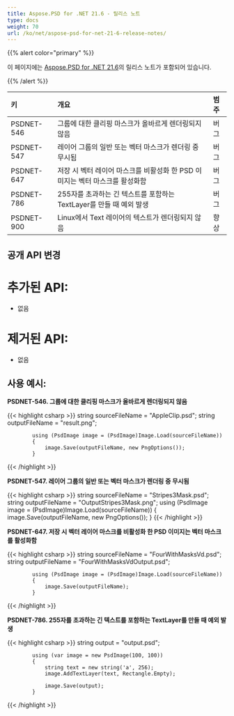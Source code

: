```yaml
---
title: Aspose.PSD for .NET 21.6 - 릴리스 노트
type: docs
weight: 70
url: /ko/net/aspose-psd-for-net-21-6-release-notes/
---
```


{{% alert color="primary" %}}

이 페이지에는 [Aspose.PSD for .NET 21.6](https://www.nuget.org/packages/Aspose.PSD/)의 릴리스 노트가 포함되어 있습니다.

{{% /alert %}}

|**키**|**개요**|**범주**|
| :- | :- | :- |
|PSDNET-546|그룹에 대한 클리핑 마스크가 올바르게 렌더링되지 않음|버그|
|PSDNET-547|레이어 그룹의 일반 또는 벡터 마스크가 렌더링 중 무시됨|버그|
|PSDNET-647|저장 시 벡터 레이어 마스크를 비활성화 한 PSD 이미지는 벡터 마스크를 활성화함|버그|
|PSDNET-786|255자를 초과하는 긴 텍스트를 포함하는 TextLayer를 만들 때 예외 발생|버그|
|PSDNET-900|Linux에서 Text 레이어의 텍스트가 렌더링되지 않음|향상|

## **공개 API 변경**
# **추가된 API:**
- 없음

# **제거된 API:**
- 없음

## **사용 예시:**

**PSDNET-546. 그룹에 대한 클리핑 마스크가 올바르게 렌더링되지 않음**

{{< highlight csharp >}}
            string sourceFileName = "AppleClip.psd";
            string outputFileName = "result.png";

            using (PsdImage image = (PsdImage)Image.Load(sourceFileName))
            {
                image.Save(outputFileName, new PngOptions());
            }
{{< /highlight >}}

**PSDNET-547. 레이어 그룹의 일반 또는 벡터 마스크가 렌더링 중 무시됨**

{{< highlight csharp >}}
        string sourceFileName = "Stripes3Mask.psd";
        string outputFileName = "OutputStripes3Mask.png";
        using (PsdImage image = (PsdImage)Image.Load(sourceFileName))
        {
            image.Save(outputFileName, new PngOptions());
        }
{{< /highlight >}}

**PSDNET-647. 저장 시 벡터 레이어 마스크를 비활성화 한 PSD 이미지는 벡터 마스크를 활성화함**

{{< highlight csharp >}}
            string sourceFileName = "FourWithMasksVd.psd";
            string outputFileName = "FourWithMasksVdOutput.psd";

            using (PsdImage image = (PsdImage)Image.Load(sourceFileName))
            {
                image.Save(outputFileName);
            }
{{< /highlight >}}

**PSDNET-786. 255자를 초과하는 긴 텍스트를 포함하는 TextLayer를 만들 때 예외 발생**

{{< highlight csharp >}}
            string output = "output.psd";

            using (var image = new PsdImage(100, 100))
            {
                string text = new string('a', 256);
                image.AddTextLayer(text, Rectangle.Empty);

                image.Save(output);
            }
{{< /highlight >}}
